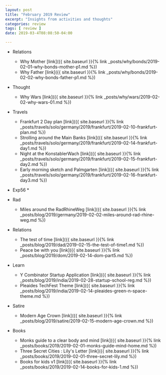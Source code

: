 ```yaml
---
layout: post
title: "February 2019 Review"
excerpt: "Insights from activities and thoughts"
categories: review
tags: [ review ]
date: 2019-03-4T08:08:50-04:00

---
```


* Relations
  * Why Mother [link]({{ site.baseurl }}{% link _posts/why/bonds/2019-02-01-why-bonds-mother-p1.md  %})
  * Why Father [link]({{ site.baseurl }}{% link _posts/why/bonds/2019-02-02-why-bonds-father-p1.md %})

* Thought
  * Why Wars [link]({{ site.baseurl }}{% link _posts/why/wars/2019-02-02-why-wars-01.md %})

* Travels
  * Frankfurt 2 Day plan [link]({{ site.baseurl }}{% link _posts/travels/solo/germany/2019/frankfurt/2019-02-10-frankfurt-plan.md %})
  * Strolling around the Main Banks [link]({{ site.baseurl }}{% link _posts/travels/solo/germany/2019/frankfurt/2019-02-14-frankfurt-day1.md %})
  * Night at the KonstablerWach [link]({{ site.baseurl }}{% link _posts/travels/solo/germany/2019/frankfurt/2019-02-15-frankfurt-day2.md %})
  * Early morning sketch and Palmgarten [link]({{ site.baseurl }}{% link _posts/travels/solo/germany/2019/frankfurt/2019-02-16-frankfurt-day3.md %})

* Exp56
  *

* Rad
  * Miles around the RadRhineWeg [link]({{ site.baseurl }}{% link _posts/blog/2019/germany/2019-02-02-miles-around-rad-rhine-weg.md %})

* Relations
  * The test of time [link]({{ site.baseurl }}{% link _posts/blog/2019/dad/2019-02-15-the-test-of-time1.md %})
  * Peace be with you [link]({{ site.baseurl }}{% link _posts/blog/2019/dom/2019-02-14-dom-part5.md %})

* Learn
  * Y Combinator Startup Application [link]({{ site.baseurl }}{% link _posts/blog/2019/india/2019-02-28-startup-school-reg.md %})
  * Pleaides TechFest Theme [link]({{ site.baseurl }}{% link _posts/blog/2019/india/2019-02-14-pleaides-green-n-space-theme.md %})

* Satire
  * Modern Age Crown [link]({{ site.baseurl }}{% link _posts/blog/2019/satire/2019-02-15-modern-age-crown.md %})

* Books
  * Monks guide to a clear body and mind [link]({{ site.baseurl }}{% link _posts/books/2019/2019-02-01-monks-guide-mind-home.md %})
  * Three Secret Cities : Lily's Letter [link]({{ site.baseurl }}{% link _posts/books/2019/2019-02-01-three-secret-lily.md %})
  * Books for kids v1 [link]({{ site.baseurl }}{% link _posts/books/2019/2019-02-14-books-for-kids-1.md  %})
